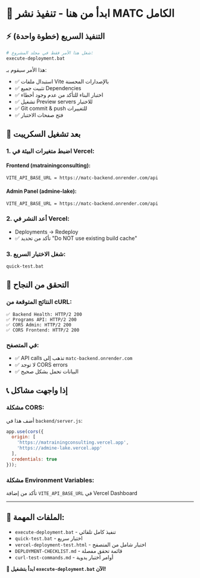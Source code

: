 # 🚀 ابدأ من هنا - تنفيذ نشر MATC الكامل

## ⚡ التنفيذ السريع (خطوة واحدة)

```bash
# شغل هذا الأمر فقط في مجلد المشروع:
execute-deployment.bat
```

هذا الأمر سيقوم بـ:
- ✅ استبدال ملفات Vite بالإصدارات المحسنة
- ✅ تثبيت جميع Dependencies
- ✅ اختبار البناء للتأكد من عدم وجود أخطاء
- ✅ تشغيل Preview servers للاختبار
- ✅ Git commit & push للتغييرات
- ✅ فتح صفحات الاختبار

## 🔧 بعد تشغيل السكريبت

### 1. اضبط متغيرات البيئة في Vercel:

#### Frontend (matrainingconsulting):
```
VITE_API_BASE_URL = https://matc-backend.onrender.com/api
```

#### Admin Panel (admine-lake):
```
VITE_API_BASE_URL = https://matc-backend.onrender.com/api
```

### 2. أعد النشر في Vercel:
- Deployments → Redeploy 
- ✅ تأكد من تحديد "Do NOT use existing build cache"

### 3. شغل الاختبار السريع:
```bash
quick-test.bat
```

## 🧪 التحقق من النجاح

### النتائج المتوقعة من cURL:
```
✅ Backend Health: HTTP/2 200
✅ Programs API: HTTP/2 200  
✅ CORS Admin: HTTP/2 200
✅ CORS Frontend: HTTP/2 200
```

### في المتصفح:
- ✅ API calls تذهب إلى `matc-backend.onrender.com`
- ✅ لا توجد CORS errors
- ✅ البيانات تحمل بشكل صحيح

## 📞 إذا واجهت مشاكل

### مشكلة CORS:
أضف هذا في `backend/server.js`:
```javascript
app.use(cors({
  origin: [
    'https://matrainingconsulting.vercel.app',
    'https://admine-lake.vercel.app'
  ],
  credentials: true
}));
```

### مشكلة Environment Variables:
تأكد من إضافة `VITE_API_BASE_URL` في Vercel Dashboard

---

## 🎯 الملفات المهمة:

- `execute-deployment.bat` - تنفيذ كامل تلقائي
- `quick-test.bat` - اختبار سريع
- `vercel-deployment-test.html` - اختبار شامل من المتصفح
- `DEPLOYMENT-CHECKLIST.md` - قائمة تحقق مفصلة
- `curl-test-commands.md` - أوامر اختبار يدوية

**🚀 ابدأ بتشغيل `execute-deployment.bat` الآن!**
